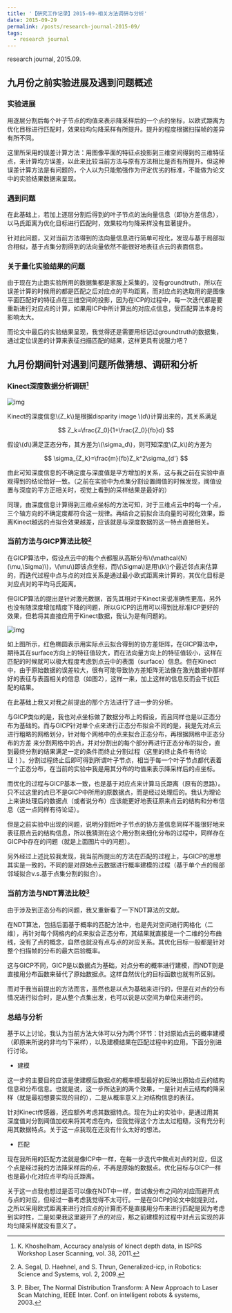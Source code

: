 ```yaml
---
title: '【研究工作记录】2015-09-相关方法调研与分析'
date: 2015-09-29
permalink: /posts/research-journal-2015-09/
tags:
  - research journal
---
```


research journal, 2015.09. 

## 九月份之前实验进展及遇到问题概述

### 实验进展

用逐层分割后每个叶子节点的均值来表示降采样后的一个点的坐标，以欧式距离为优化目标进行匹配时，效果较均匀降采样有所提升。提升的程度根据扫描帧的差异有所不同。

这里所采用的误差计算方法：用图像平面的特征点投影到三维空间得到的三维特征点，来计算均方误差，以此来比较当前方法与原有方法相比是否有所提升。但这种误差计算方法是有问题的，个人以为只能勉强作为评定优劣的标准，不能做为论文中的实验结果数据来呈现。

### 遇到问题
在此基础上，若加上逐层分割后得到的叶子节点的法向量信息（即协方差信息），以马氏距离为优化目标进行匹配时，效果较均匀降采样没有显著提升。

针对此问题，又对当前方法得到的法向量信息进行简单可视化，发现与基于局部拟合相似，基于点集分割得到的法向量依然不能很好地表征点云的表面信息。

### 关于量化实验结果的问题

由于现在为止跑实验所用的数据集都是家服上采集的，没有groundtruth，所以在误差计算的时候用的都是匹配之后对应点的平均距离，而对应点的选取用的是图像平面匹配好的特征点在三维空间的投影，因为在ICP的过程中，每一次迭代都是要重新进行对应点的计算，如果用ICP中所计算出的对应点信息，受匹配算法本身的影响太大。

而论文中最后的实验结果呈现，我觉得还是需要用标记过groundtruth的数据集，通过定位误差的计算来表征扫描匹配的结果，这样更具有说服力吧？

## 九月份期间针对遇到问题所做猜想、调研和分析

### Kinect深度数据分析调研[^1]

[^1]: K. Khoshelham, Accuracy analysis of kinect depth data, in ISPRS Workshop Laser Scanning, vol. 38, 2011.

![img](https://sunqinxuan.github.io/images/posts-research-journal-2015-09-img11.png)

Kinect的深度信息\\(Z_k\\)是根据disparity image \\(d\\)计算出来的，其关系满足

$$
Z_k=\frac{Z_0}{1+\frac{Z_0}{fb}d}
$$

假设\\(d\\)满足正态分布，其方差为\\(\sigma_d\\)，则可知深度\\(Z_k\\)的方差为

$$
\sigma_{Z_k}=\frac{m}{fb}Z_k^2\sigma_{d'}
$$

由此可知深度信息的不确定度与深度值是平方增加的关系，这与我之前在实验中直观得到的结论恰好一致。（之前在实验中为点集分割设置阈值的时候发现，阈值设置与深度的平方正相关时，视觉上看到的采样结果是最好的）

同理，由深度信息计算得到三维点坐标的方法可知，对于三维点云中的每一个点，三个轴方向的不确定度都符合这一规律。再结合之前拟合法向量的可视化效果，距离Kinect越远的点拟合效果越差，应该就是与深度数据的这一特点直接相关。

### 当前方法与GICP算法比较[^2]

[^2]: A. Segal, D. Haehnel, and S. Thrun, Generalized-icp, in Robotics: Science and Systems, vol. 2, 2009.

在GICP算法中，假设点云中的每个点都服从高斯分布\\(\mathcal{N}(\mu,\Sigma)\\)，\\(\mu\\)即该点坐标，而\\(\Sigma\\)是用\\(k\\)个最近邻点来估算的，而迭代过程中点与点的对应关系是通过最小欧式距离来计算的，其优化目标是对应点对的平均马氏距离。

但GICP算法的提出是针对激光数据，首先其相对于Kinect来说准确性更高，另外也没有随深度增加精度下降的问题，所以GICP的运用可以得到比标准ICP更好的效果，但若将其直接应用于Kinect数据，我认为是有问题的。

![img](https://sunqinxuan.github.io/images/posts-research-journal-2015-09-img12.jpg)

如上图所示，红色椭圆表示用实际点云拟合得到的协方差矩阵，在GICP算法中，期待其在surface方向上的特征值较大，而在法向量方向上的特征值较小，这样在匹配的时候就可以极大程度考虑到点云中的表面（surface）信息。但在Kinect中，由于原始数据的误差较大，很有可能导致协方差矩阵无法像在激光数据中那样好的表征与表面相关的信息（如图2），这样一来，加上这样的信息反而会干扰匹配的结果。

在此基础上我又对我之前提出的那个方法进行了进一步的分析。

与GICP类似的是，我也对点坐标做了数据分布上的假设，而且同样也是以正态分布为基础的。而与GICP针对单个点来进行正态分布拟合不同的是，我是先对点云进行粗略的网格划分，针对每个网格中的点来拟合正态分布，再根据网格中正态分布的方差 来分割网格中的点，并对分割出的每个部分再进行正态分布的拟合，直到最终分割的结果满足一定的条件而终止分割过程（这里的终止条件有待论证！）。分割过程终止后即可得到所谓叶子节点，相当于每一个叶子节点都代表着一个正态分布，在当前的实验中我是用其分布的均值来表示降采样后的点坐标。

而优化的过程与GICP基本一致，也是基于对应点来计算马氏距离（原有的思路）。只不过这里的点已不是GICP中所用的原数据点，而是经过处理后的。我认为理论上来讲处理后的数据点（或者说分布）应该能更好地表征原来点云的结构和分布信息（这一点同样有待论证）。

但是之前实验中出现的问题，说明分割后叶子节点的协方差信息同样不能很好地来表征原点云的结构信息，所以我猜测在这个用分割来细化分布的过程中，同样存在GICP中存在的问题（就是上面图片中的问题）。

另外经过上述比较我发现，我当前所提出的方法在匹配的过程上，与GICP的思想其实是一致的，不同的是对原始点云数据进行概率建模的过程（基于单个点的局部邻域拟合v.s.基于点集分割的拟合）。

### 当前方法与NDT算法比较[^3]

[^3]: P. Biber, The Normal Distribution Transform: A New Approach to Laser Scan Matching, IEEE Inter. Conf. on intelligent robots & systems, 2003.

由于涉及到正态分布的问题，我又重新看了一下NDT算法的文献。

在NDT算法，包括后面基于概率的匹配方法中，也是先对空间进行网格化（二维），再针对每个网格内的点来拟合正态分布，其结果就直接是一个二维的分布曲线，没有了点的概念，自然也就没有点与点的对应关系。其优化目标一般都是针对整个扫描帧的分布的最大后验概率。

这与GICP不同，GICP是以数据点为基础，对点分布的概率进行建模，而NDT则是直接用分布函数来替代了原始数据点。这样自然优化的目标函数也就有所区别。

而对于我当前提出的方法而言，虽然也是以点为基础来进行的，但是在对点的分布情况进行拟合时，是从整个点集出发，也可以说是以空间为单位来进行的。

### 总结与分析

基于以上讨论，我认为当前方法大体可以分为两个环节：针对原始点云的概率建模（即原来所说的非均匀下采样），以及建模结果在匹配过程中的应用。下面分别进行讨论。

- 建模

这一步的主要目的应该是使建模后数据点的概率模型最好的反映出原始点云的结构信息和分布信息。也就是说，这一步所达到的两个效果，一是针对点云结构的降采样（就是最初想要实现的目的），二是从概率意义上对结构信息的表征。

针对Kinect传感器，还应额外考虑其数据特点。现在为止的实验中，是通过用其深度值对分割阈值加权来将其考虑在内，但我觉得这个方法太过粗糙，没有充分利用其数据特点。关于这一点我现在还没有什么太好的想法。

- 匹配

现在我所用的匹配方法就是像ICP中一样，在每一步迭代中做点对点的对应，但这个点是经过我的方法降采样后的点，不再是原始的数据点。优化目标与GICP一样也是最小化对应点平均马氏距离。

关于这一点我也想过是否可以像在NDT中一样，尝试做分布之间的对应而避开点与点的对应，但经过一番考虑我觉得不太可行。一是在GICP的论文中就提到过，之所以采用欧式距离来进行对应点的计算而不是直接用分布来进行匹配是因为考虑到实时性，二是如果我这里避开了点的对应，那之前建模的过程中对点云实现的非均匀降采样就没有意义了。















